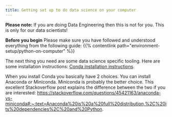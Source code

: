 ```yaml
---
title: Getting set up to do data science on your computer
---
```


**Please note:** If you are doing Data Engineering then this is not for you. This is only for our data scientists!

**Before you begin** Please make sure you have followed and understood everything from the following guide: {{% contentlink path="environment-setup/python-on-computer" %}}

The next thing you need are some data science specific tooling. Here are some installation instructions: [Conda installation instructions](https://conda.io/projects/conda/en/latest/user-guide/install/index.html). 

When you install Conda you basically have 2 choices. You can install Anaconda or Miniconda. Miniconda is probably the better choice. This excellent Stackoverflow post explains the difference between the two if you are interested: https://stackoverflow.com/questions/45421163/anaconda-vs-miniconda#:~:text=Anaconda%20is%20a%20full%20distribution,%2C%20its%20dependencies%2C%20and%20Python.
